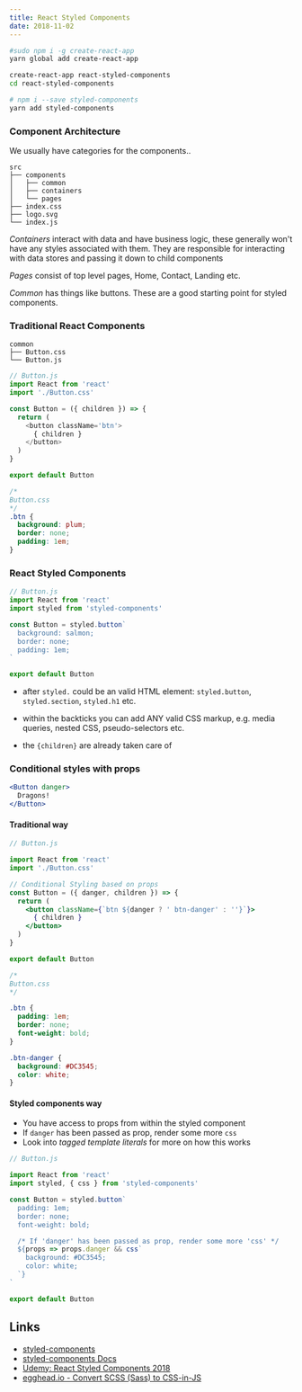 ```yaml
---
title: React Styled Components
date: 2018-11-02
---
```


```bash
#sudo npm i -g create-react-app
yarn global add create-react-app

create-react-app react-styled-components
cd react-styled-components

# npm i --save styled-components
yarn add styled-components
```


### Component Architecture

We usually have categories for the components..

```
src
├── components
│   ├── common
│   ├── containers
│   └── pages
├── index.css
├── logo.svg
└── index.js
```

*Containers* interact with data and have business logic, these generally won't have any styles associated with them. They are responsible for interacting with data stores and passing it down to child components

*Pages* consist of top level pages, Home, Contact, Landing etc. 

*Common* has things like buttons. These are a good starting point for styled components.

### Traditional React Components

```
common
├── Button.css
└── Button.js
```

```js
// Button.js
import React from 'react'
import './Button.css'

const Button = ({ children }) => {
  return (
    <button className='btn'>
      { children }
    </button>
  )
}

export default Button
```

```css
/*
Button.css
*/
.btn {
  background: plum;
  border: none;
  padding: 1em;
}
```

### React Styled Components

```js
// Button.js
import React from 'react'
import styled from 'styled-components'

const Button = styled.button`
  background: salmon;
  border: none;
  padding: 1em;
`

export default Button
```

- after `styled.` could be an valid HTML element: `styled.button`, `styled.section`, `styled.h1` etc.

- within the backticks you can add ANY valid CSS markup, e.g. media queries, nested CSS, pseudo-selectors etc.

- the `{children}` are already taken care of

### Conditional styles with props

```jsx
<Button danger>
  Dragons!
</Button>
```

#### Traditional way

```jsx
// Button.js

import React from 'react'
import './Button.css'

// Conditional Styling based on props
const Button = ({ danger, children }) => {
  return (
    <button className={`btn ${danger ? ' btn-danger' : ''}`}>
      { children }
    </button>
  )
}

export default Button
```


```css
/*
Button.css
*/

.btn {
  padding: 1em;
  border: none;
  font-weight: bold;
}

.btn-danger {
  background: #DC3545;
  color: white;
}
```

#### Styled components way

- You have access to props from within the styled component
- If `danger` has been passed as prop, render some more `css`
- Look into _tagged template literals_ for more on how this works

```jsx
// Button.js

import React from 'react'
import styled, { css } from 'styled-components'

const Button = styled.button`
  padding: 1em;
  border: none;
  font-weight: bold;

  /* If 'danger' has been passed as prop, render some more 'css' */
  ${props => props.danger && css`
    background: #DC3545;
    color: white;
  `}
`

export default Button
```


Links
---

- [styled-components](https://www.styled-components.com/)
- [styled-components Docs](https://www.styled-components.com/docs/basics)
- [Udemy: React Styled Components 2018](https://www.udemy.com/react-styled-components/)
- [egghead.io - Convert SCSS (Sass) to CSS-in-JS](https://egghead.io/courses/convert-scss-sass-to-css-in-js)